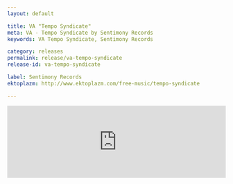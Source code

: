 ```yaml
---
layout: default

title: VA "Tempo Syndicate"
meta: VA - Tempo Syndicate by Sentimony Records
keywords: VA Tempo Syndicate, Sentimony Records

category: releases
permalink: release/va-tempo-syndicate
release-id: va-tempo-syndicate

label: Sentimony Records
ektoplazm: http://www.ektoplazm.com/free-music/tempo-syndicate

---
```


<iframe width="100%" height="166" scrolling="no" frameborder="no" src="https://w.soundcloud.com/player/?url=https%3A//api.soundcloud.com/tracks/63195526&amp;color=ff5500&amp;auto_play=false&amp;hide_related=false&amp;show_comments=true&amp;show_user=true&amp;show_reposts=false"></iframe>
